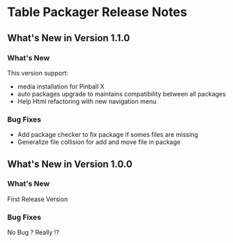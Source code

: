 # Table Packager Release Notes


## What's New in Version 1.1.0
### What's New
This version support:
- media installation for Pinball X
- auto packages upgrade to maintains compatibility between all packages
- Help Html refactoring with new navigation menu

### Bug Fixes
* Add package checker to fix package if somes files are missing
* Generalize file collision for add and move file in package

## What's New in Version 1.0.0

### What's New
First Release Version

### Bug Fixes
No Bug ? Really !?